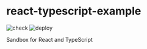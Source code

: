 # react-typescript-example

![check](https://github.com/n-inokawa/react-typescript-example/workflows/check/badge.svg) ![deploy](https://github.com/n-inokawa/react-typescript-example/workflows/deploy/badge.svg)

Sandbox for React and TypeScript
